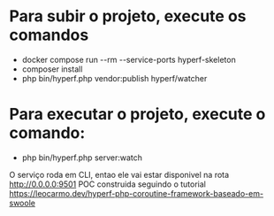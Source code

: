 # Para subir o projeto, execute os comandos
* docker compose run --rm --service-ports hyperf-skeleton
* composer install
* php bin/hyperf.php vendor:publish hyperf/watcher

# Para executar o projeto, execute o comando:

* php bin/hyperf.php server:watch

O serviço roda em CLI, entao ele vai estar disponivel na rota http://0.0.0.0:9501
POC construida seguindo o tutorial  https://leocarmo.dev/hyperf-php-coroutine-framework-baseado-em-swoole